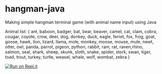 # hangman-java
Making simple hangman terminal game (with animal name input) using Java

Animal list: {
ant, baboon, badger, bat, bear, beaver, camel, cat, clam, cobra, cougar, coyote, crow, deer, dog, donkey, duck, eagle, ferret, fox, frog, goat, goose, hawk, lion, lizard, llama, mole, monkey, moose, mouse, mule, newt, otter, owl, panda, parrot, pigeon, python, rabbit, ram, rat, raven,rhino, salmon, seal, shark, sheep, skunk, sloth, snake, spider, stork, swan, tiger, toad, trout, turkey, turtle, weasel, whale, wolf, wombat, zebra 
}

[![Run on Repl.it](https://repl.it/badge/github/freeCodeCamp/boilerplate-npm)](https://replit.com/@ricky-kiva/hangman-java?v=1)
